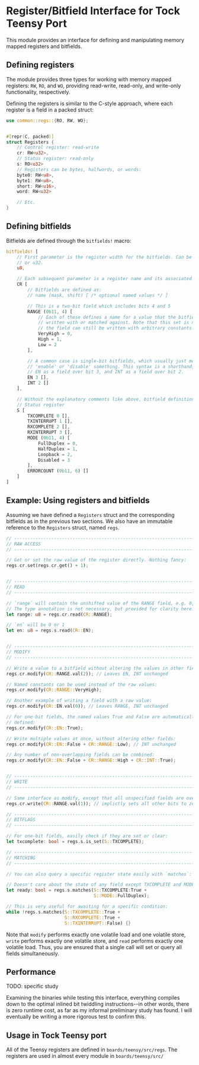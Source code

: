 # Register/Bitfield Interface for Tock Teensy Port

This module provides an interface for defining and manipulating memory mapped 
registers and bitfields. 

## Defining registers

The module provides three types for working with memory mapped registers: `RW`,
`RO`, and `WO`, providing read-write, read-only, and write-only functionality,
respectively.

Defining the registers is similar to the C-style approach, where each register
is a field in a packed struct:

```rust
use common::regs::{RO, RW, WO};


#[repr(C, packed)]
struct Registers {
    // Control register: read-write
    cr: RW<u32>,
    // Status register: read-only
    s: RO<u32>
    // Registers can be bytes, halfwords, or words:
    byte0: RW<u8>,
    byte1: RW<u8>,
    short: RW<u16>,
    word: RW<u32>

    // Etc.
}
```

## Defining bitfields

Bitfields are defined through the `bitfields!` macro:

```rust
bitfields! [ 
    // First parameter is the register width for the bitfields. Can be u8, u16,
    // or u32.
    u8,

    // Each subsequent parameter is a register name and its associated bitfields
    CR [
        // Bitfields are defined as:
        // name (mask, shift) [ /* optional named values */ ]

        // This is a two-bit field which includes bits 4 and 5
        RANGE (0b11, 4) [
            // Each of these defines a name for a value that the bitfield can be 
            // written with or matched against. Note that this set is not exclusive--
            // the field can still be written with arbitrary constants.
            VeryHigh = 0,
            High = 1,
            Low = 2
        ],

        // A common case is single-bit bitfields, which usually just mean
        // 'enable' or 'disable' something. This syntax is a shorthand, defining
        // EN as a field over bit 3, and INT as a field over bit 2.
        EN 3 [],
        INT 2 []
    ],

    // Without the explanatory comments like above, bitfield definition is quite compact:
    // Status register
    S [
        TXCOMPLETE 0 [],
        TXINTERRUPT 1 [],
        RXCOMPLETE 2 [],
        RXINTERRUPT 3 [],
        MODE (0b11, 4) [
            FullDuplex = 0,
            HalfDuplex = 1,
            Loopback = 2,
            Disabled = 3
        ],
        ERRORCOUNT (0b11, 6) []
    ]
]
```


## Example: Using registers and bitfields

Assuming we have defined a `Registers` struct and the corresponding bitfields as
in the previous two sections. We also have an immutable reference to the 
`Registers` struct, named `regs`.

```rust
// -----------------------------------------------------------------------------
// RAW ACCESS
// -----------------------------------------------------------------------------

// Get or set the raw value of the register directly. Nothing fancy:
regs.cr.set(regs.cr.get() + 1);


// -----------------------------------------------------------------------------
// READ
// -----------------------------------------------------------------------------

// `range` will contain the unshifted value of the RANGE field, e.g. 0, 1, 2, or 3.
// The type annotation is not necessary, but provided for clarity here.
let range: u8 = regs.cr.read(CR::RANGE);

// `en` will be 0 or 1
let en: u8 = regs.s.read(CR::EN);


// -----------------------------------------------------------------------------
// MODIFY
// -----------------------------------------------------------------------------

// Write a value to a bitfield without altering the values in other fields:
regs.cr.modify(CR::RANGE.val(2)); // Leaves EN, INT unchanged

// Named constants can be used instead of the raw values:
regs.cr.modify(CR::RANGE::VeryHigh);

// Another example of writing a field with a raw value:
regs.cr.modify(CR::EN.val(0)); // Leaves RANGE, INT unchanged

// For one-bit fields, the named values True and False are automatically
// defined:
regs.cr.modify(CR::EN::True);

// Write multiple values at once, without altering other fields:
regs.cr.modify(CR::EN::False + CR::RANGE::Low); // INT unchanged

// Any number of non-overlapping fields can be combined:
regs.cr.modify(CR::EN::False + CR::RANGE::High + CR::INT::True);


// -----------------------------------------------------------------------------
// WRITE
// -----------------------------------------------------------------------------

// Same interface as modify, except that all unspecified fields are overwritten to zero.
regs.cr.write(CR::RANGE.val(1)); // implictly sets all other bits to zero

// -----------------------------------------------------------------------------
// BITFLAGS
// -----------------------------------------------------------------------------

// For one-bit fields, easily check if they are set or clear:
let txcomplete: bool = regs.s.is_set(S::TXCOMPLETE);

// -----------------------------------------------------------------------------
// MATCHING
// -----------------------------------------------------------------------------

// You can also query a specific register state easily with `matches`:

// Doesn't care about the state of any field except TXCOMPLETE and MODE:
let ready: bool = regs.s.matches(S::TXCOMPLETE:True + 
                                 S::MODE::FullDuplex);

// This is very useful for awaiting for a specific condition:
while !regs.s.matches(S::TXCOMPLETE::True + 
                      S::RXCOMPLETE::True +
                      S::TXINTERRUPT::False) {}
```

Note that `modify` performs exactly one volatile load and one volatile store,
`write` performs exactly one volatile store, and `read` performs exactly one
volatile load. Thus, you are ensured that a single call will set or query all
fields simultaneously.

## Performance

TODO: specific study

Examining the binaries while testing this interface, everything compiles
down to the optimal inlined bit twiddling instructions--in other words, there is
zero runtime cost, as far as my informal preliminary study has found. I will
eventually be writing a more rigorous test to confirm this.


## Usage in Tock Teensy port

All of the Teensy registers are defined in `boards/teensy/src/regs`. The
registers are used in almost every module in `boards/teensy/src/`
